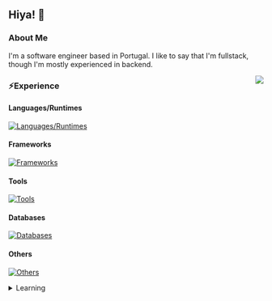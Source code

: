 ## Hiya! 👋

### About Me
I'm a software engineer based in Portugal. I like to say that I'm fullstack, though I'm mostly experienced in backend.

<a>
  <img src="https://lanyard-profile-readme.vercel.app/api/1026483526163517542?hideTimestamp=true&hideDiscrim=true&idleMessage=Just%20chillin'..." align="right" />
</a>

### ⚡️Experience

#### Languages/Runtimes

[![Languages/Runtimes](https://skillicons.dev/icons?i=js,nodejs,ts,cpp,html,md,cs,graphql)](https://skillicons.dev)

#### Frameworks
[![Frameworks](https://skillicons.dev/icons?i=react,nextjs,svelte,tailwindcss,express,apollo)](https://skillicons.dev)

#### Tools
[![Tools](https://skillicons.dev/icons?i=vscode,idea,bash,vim,docker,git,github,githubactions)](https://skillicons.dev)

#### Databases
[![Databases](https://skillicons.dev/icons?i=prisma)](https://skillicons.dev)

#### Others
[![Others](https://skillicons.dev/icons?i=cloudflare,aws,vercel,linux,vite)](https://skillicons.dev)

<details>

<summary>Learning</summary>

[![Learning](https://skillicons.dev/icons?i=jest,nuxtjs,rust,swift,go,ruby)](https://skillicons.dev)

</details>
